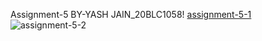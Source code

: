 Assignment-5
BY-YASH JAIN_20BLC1058!
[assignment-5-1](https://user-images.githubusercontent.com/94926833/156212393-194ad772-6313-430b-af62-73f59f3d9e34.jpg)
![assignment-5-2](https://user-images.githubusercontent.com/94926833/156212398-5805f539-bd55-400c-baad-8858ec0559ad.jpg)
